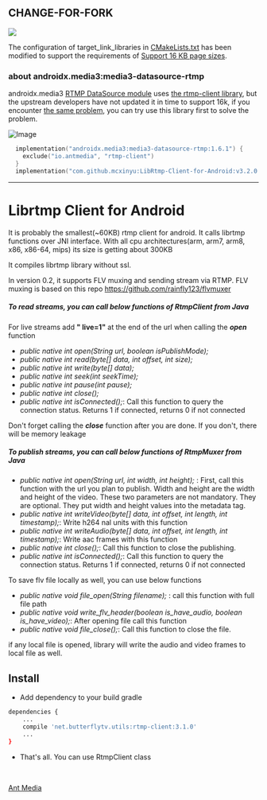 ## CHANGE-FOR-FORK

[![](https://jitpack.io/v/mcxinyu/LibRtmp-Client-for-Android.svg)](https://jitpack.io/#mcxinyu/LibRtmp-Client-for-Android)


The configuration of target_link_libraries in [CMakeLists.txt](rtmp-client/CMakeLists.txt) has been modified to support the requirements of [Support 16 KB page sizes](https://developer.android.com/guide/practices/page-sizes).

### about androidx.media3:media3-datasource-rtmp

androidx.media3 [RTMP DataSource module](https://github.com/androidx/media/tree/release/libraries/datasource_rtmp) uses [the rtmp-client library](https://github.com/ant-media/LibRtmp-Client-for-Android), but the upstream developers have not updated it in time to support 16k, if you encounter [the same problem](https://github.com/androidx/media/issues/1918), you can try use this library first to solve the problem.

![Image](https://github.com/user-attachments/assets/f6b76cc5-e2b4-4157-83f7-f0f84e0a80b4)

```kts
  implementation("androidx.media3:media3-datasource-rtmp:1.6.1") {
    exclude("io.antmedia", "rtmp-client")
  }
  implementation("com.github.mcxinyu:LibRtmp-Client-for-Android:v3.2.0.m2")
```

---

# Librtmp Client for Android
It is probably the smallest(~60KB) rtmp client for android. It calls librtmp functions over JNI interface.
With all cpu architectures(arm, arm7, arm8, x86, x86-64, mips) its size is getting about 300KB

It compiles librtmp library without ssl. 

In version 0.2, it supports FLV muxing and sending stream via RTMP. FLV muxing is based on this repo https://github.com/rainfly123/flvmuxer


##### To read streams, you can call below functions of **RtmpClient** from Java #####

For live streams add **" live=1"** at the end of the url when calling the **_open_** function

* *public native int open(String url, boolean isPublishMode);*
* *public native int read(byte[] data, int offset, int size);*
* *public native int write(byte[] data);*
* *public native int seek(int seekTime);*
* *public native int pause(int pause);*
* *public native int close();*
* *public native int isConnected();*: Call this function to query the connection status. Returns 1 if connected, returns 0 if not connected

Don't forget calling the **_close_** function after you are done. If you don't, there will be memory leakage


##### To publish streams, you can call below functions of **RtmpMuxer** from Java #####
* *public native int open(String url, int width, int height);* : First, call this function with the url you plan to publish. Width and height are the width and height of the video. These two parameters are not mandatory. They are optional. They put width and height values into the metadata tag.
* *public native int writeVideo(byte[] data, int offset, int length, int timestamp);*: Write h264 nal units with this function
* *public native int writeAudio(byte[] data, int offset, int length, int timestamp);*: Write aac frames with this function
* *public native int close();*: Call this function to close the publishing.
* *public native int isConnected();*: Call this function to query the connection status. Returns 1 if connected, returns 0 if not connected

To save flv file locally as well, you can use below functions
* *public native void file_open(String filename);* : call this function with full file path
* *public native void write_flv_header(boolean is_have_audio, boolean is_have_video);*: After opening file call this function
* *public native void file_close();*: Call this function to close the file. 

if any local file is opened, library will write the audio and video frames to local file as well. 

## Install ##

- Add dependency to your build gradle
```sh
dependencies {
    ...
    compile 'net.butterflytv.utils:rtmp-client:3.1.0'
    ...
}
```

- That's all. You can use RtmpClient class


<br/>

[Ant Media](http://antmedia.io)

